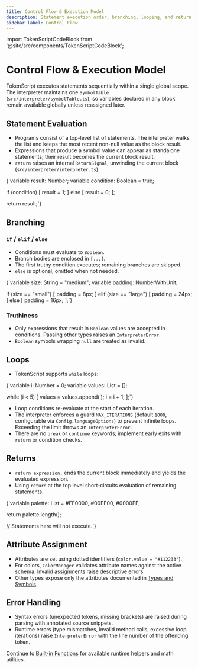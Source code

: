 ```yaml
---
title: Control Flow & Execution Model
description: Statement execution order, branching, looping, and return semantics in TokenScript.
sidebar_label: Control Flow
---
```


import TokenScriptCodeBlock from '@site/src/components/TokenScriptCodeBlock';

# Control Flow & Execution Model

TokenScript executes statements sequentially within a single global scope. The interpreter maintains one `SymbolTable` (`src/interpreter/symbolTable.ts`), so variables declared in any block remain available globally unless reassigned later.

## Statement Evaluation

- Programs consist of a top-level list of statements. The interpreter walks the list and keeps the most recent non-null value as the block result.
- Expressions that produce a symbol value can appear as standalone statements; their result becomes the current block result.
- `return` raises an internal `ReturnSignal`, unwinding the current block (`src/interpreter/interpreter.ts`).

<TokenScriptCodeBlock mode="script" showResult={false}>
{`variable result: Number;
variable condition: Boolean = true;

if (condition) [
  result = 1;
] else [
  result = 0;
];

return result;`}
</TokenScriptCodeBlock>

## Branching

### `if` / `elif` / `else`

- Conditions must evaluate to `Boolean`.
- Branch bodies are enclosed in `[...]`.
- The first truthy condition executes; remaining branches are skipped.
- `else` is optional; omitted when not needed.

<TokenScriptCodeBlock mode="script" showResult={false}>
{`variable size: String = "medium";
variable padding: NumberWithUnit;

if (size == "small") [
  padding = 8px;
] elif (size == "large") [
  padding = 24px;
] else [
  padding = 16px;
];`}
</TokenScriptCodeBlock>

### Truthiness

- Only expressions that result in `Boolean` values are accepted in conditions. Passing other types raises an `InterpreterError`.
- `Boolean` symbols wrapping `null` are treated as invalid.

## Loops

- TokenScript supports `while` loops:

<TokenScriptCodeBlock mode="script" showResult={false}>
{`variable i: Number = 0;
variable values: List = [];

while (i < 5) [
  values = values.append(i);
  i = i + 1;
];`}
</TokenScriptCodeBlock>

- Loop conditions re-evaluate at the start of each iteration.
- The interpreter enforces a guard `MAX_ITERATIONS` (default `1000`, configurable via `Config.languageOptions`) to prevent infinite loops. Exceeding the limit throws an `InterpreterError`.
- There are no `break` or `continue` keywords; implement early exits with `return` or condition checks.

## Returns

- `return expression;` ends the current block immediately and yields the evaluated expression.
- Using `return` at the top level short-circuits evaluation of remaining statements.

<TokenScriptCodeBlock mode="script" showResult={false}>
{`variable palette: List = #FF0000, #00FF00, #0000FF;

return palette.length();

// Statements here will not execute.`}
</TokenScriptCodeBlock>

## Attribute Assignment

- Attributes are set using dotted identifiers (`color.value = "#112233"`).
- For colors, `ColorManager` validates attribute names against the active schema. Invalid assignments raise descriptive errors.
- Other types expose only the attributes documented in [Types and Symbols](types.md).

## Error Handling

- Syntax errors (unexpected tokens, missing brackets) are raised during parsing with annotated source snippets.
- Runtime errors (type mismatches, invalid method calls, excessive loop iterations) raise `InterpreterError` with the line number of the offending token.

Continue to [Built-in Functions](functions.md) for available runtime helpers and math utilities.
